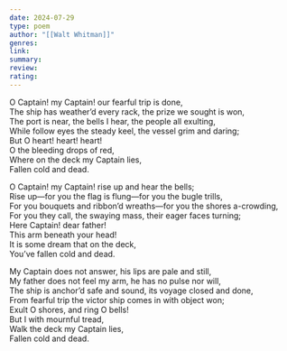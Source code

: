 ```yaml
---
date: 2024-07-29
type: poem
author: "[[Walt Whitman]]"
genres:
link:
summary: 
review:
rating: 
---
```


O Captain! my Captain! our fearful trip is done,  
The ship has weather’d every rack, the prize we sought is won,  
The port is near, the bells I hear, the people all exulting,  
While follow eyes the steady keel, the vessel grim and daring;  
But O heart! heart! heart!  
O the bleeding drops of red,  
Where on the deck my Captain lies,  
Fallen cold and dead.  

O Captain! my Captain! rise up and hear the bells;  
Rise up—for you the flag is flung—for you the bugle trills,  
For you bouquets and ribbon’d wreaths—for you the shores a-crowding,  
For you they call, the swaying mass, their eager faces turning;  
Here Captain! dear father!  
This arm beneath your head!  
It is some dream that on the deck,  
You’ve fallen cold and dead.  

My Captain does not answer, his lips are pale and still,  
My father does not feel my arm, he has no pulse nor will,  
The ship is anchor’d safe and sound, its voyage closed and done,  
From fearful trip the victor ship comes in with object won;  
Exult O shores, and ring O bells!  
But I with mournful tread,  
Walk the deck my Captain lies,  
Fallen cold and dead.
